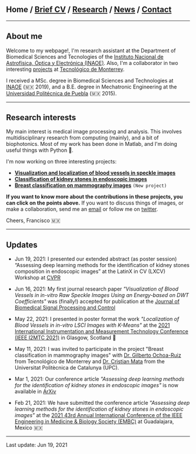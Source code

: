 ## Home / [Brief CV](/brief_cv) / [Research](/research) / [News](/news) / [Contact](/contact)

---



## About me

Welcome to my webpage!, I'm research assistant at the Department of Biomedical Sciences and Tecnologies of the [Instituto Nacional de Astrofísica, Óptica y Electrónica (INAOE)](https://www.inaoep.mx). Also, I'm a collaborator in two interesting [projects](https://friscolt.github.io/research) at [Tecnológico de Monterrey](https://tec.mx/es). 

I received a MSc. degree in Biomedical Sciences and Technologies at [INAOE](https://www.inaoep.mx) (🇲🇽 2019), and a B.E. degree in Mechatronic Engineering at the [Universidad Politécnica de Puebla](http://www.uppuebla.edu.mx/joomla1/) (🇲🇽  2015). 



---

## Research interests

My main interest is medical image processing and analysis. This involves multidisciplinary research from computing (mainly), and a bit of biophotonics. Most of my work has been done in Matlab, and I'm doing useful things with Python 🐍.

I'm now working on three interesting projects:

*  [**Visualization and localization of blood vessels in speckle images**](/bloodvessels)
*  [**Classification of kidney stones in endoscopic images**](/kidneystones)
*  [**Breast classification on mammography images**](/mammography) `(New project)`

**If you want to know more about the contributions in these projects, you can click on the points above.** If you want to discuss things of images, or make a collaboration, send me an [email](mailto:francisco.lopez@inaoe.mx?subject=%20Hello,%20Francisco)  or follow me on [twitter](https://twitter.com/Friscolt).

Cheers,
Francisco 🇲🇽

---

## Updates

* Jun 19, 2021: I presented our extended abstract (as poster session) “Assessing deep learning methods for the identification of kidney stones composition in endoscopic images” at the LatinX in CV (LXCV) Workshop at [CVPR](http://cvpr2021.thecvf.com)

* Jun 16, 2021: My first journal research paper *"Visualization of Blood Vessels in in-vitro Raw Speckle Images Using an Energy-based on DWT Coefficients"* was (finally!) accepted for publication at the [Journal of Biomedical Signal Processing and Control](https://www.journals.elsevier.com/biomedical-signal-processing-and-control)

* May 22, 2021: I presented in poster format the work  *"Localization of Blood Vessels in in-vitro LSCI Images with K-Means"* at the [2021 International Instrumentation and Measurement Technology Conference (IEEE I2MTC 2021)](https://i2mtc2021.ieee-ims.org) in Glasgow, Scotland 🏴󠁧󠁢󠁳󠁣󠁴󠁿

* May 11, 2021: I was invited to participate in the project "Breast classification in mammography images" with [Dr. Gilberto Ochoa-Ruiz](https://scholar.google.es/citations?user=DDtiliwAAAAJ&hl=es) from Tecnológico de Monterrey and [Dr. Cristian Mata](https://scholar.google.com.mx/citations?user=PXBkuoIAAAAJ&hl=es) from the Universitat Politècnica de Catalunya (UPC).

* Mar 1, 2021: Our conference article *"Assessing deep learning methods for the identification of kidney stones in endoscopic images"*  is now available in 
[ArXiv](https://arxiv.org/abs/2103.01146)

* Feb 21, 2021: We have submitted the conference article *"Assessing deep learning methods for the identification of kidney stones in endoscopic images"* at the [2021 43rd Annual International Conference of the IEEE Engineering in Medicine & Biology Society (EMBC)](https://embc.embs.org/2021/) at Guadalajara, Mexico 🇲🇽

---

Last update: Jun 19, 2021 
